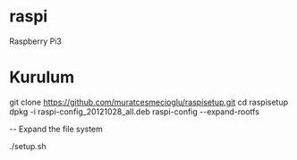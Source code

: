 # raspi
Raspberry Pi3

# Kurulum

git clone https://github.com/muratcesmecioglu/raspisetup.git
cd raspisetup
dpkg -i raspi-config_20121028_all.deb 
raspi-config --expand-rootfs

-- Expand the file system

./setup.sh

